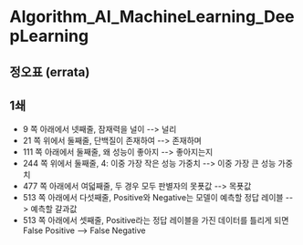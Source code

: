# Algorithm_AI_MachineLearning_DeepLearning
## 정오표 (errata)
## 1쇄
* 9 쪽 아래에서 넷째줄, 잠재력을 널이 --> 널리
* 21 쪽 위에서 둘째줄, 단백질이 존재하여 --> 존재하며
* 111 쪽 아래에서 둘째줄, 왜 성능이 좋아지 --> 좋아지는지
* 244 쪽 위에서 둘째줄, 4: 이중 가장 작은 성능 가중치 --> 이중 가장 큰 성능 가중치
* 477 쪽  아래에서 여덟째줄, 두 경우 모두 판별자의 못푯값 --> 목푯값
* 513 쪽 아래에서 다섯째줄, Positive와 Negative는 모델이 예측할 정답 레이블 --> 예측할 걀과값
* 513 쪽 아래에서 셋째줄, Positive라는 정답 레이블을 가진 데이터를 틀리게 되면 False Positive --> False Negative    

